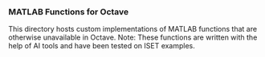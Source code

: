 ### MATLAB Functions for Octave

This directory hosts custom implementations of MATLAB functions that are otherwise unavailable in Octave. 
Note: These functions are written with the help of AI tools and have been tested on ISET examples. 